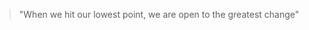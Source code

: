 > "When we hit our lowest point, we are open to the greatest change"

<!---
pedro-wh/pedro-wh is a ✨ special ✨ repository because its `README.md` (this file) appears on your GitHub profile.
You can click the Preview link to take a look at your changes.
--->
